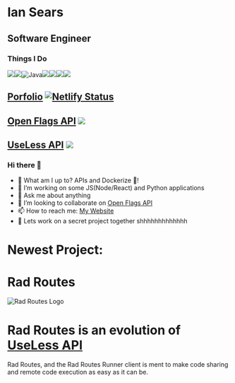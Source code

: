 # Ian Sears
## Software Engineer

### Things I Do
<img src="https://img.shields.io/badge/node.js%20-%2343853D.svg?&style=for-the-badge&logo=node.js&logoColor=white"/><img src="https://img.shields.io/badge/python%20-%2314354C.svg?&style=for-the-badge&logo=python&logoColor=white"/><img alt="Java" src="https://img.shields.io/badge/java-%23ED8B00.svg?&style=for-the-badge&logo=java&logoColor=white"/><img src="https://img.shields.io/badge/javascript%20-%23323330.svg?&style=for-the-badge&logo=javascript&logoColor=%23F7DF1E"/><img src="https://img.shields.io/badge/typescript%20-%23007ACC.svg?&style=for-the-badge&logo=typescript&logoColor=white"/><img src="https://img.shields.io/badge/html5%20-%23E34F26.svg?&style=for-the-badge&logo=html5&logoColor=white"/><img src="https://img.shields.io/badge/css3%20-%231572B6.svg?&style=for-the-badge&logo=css3&logoColor=white"/>

## [Porfolio](https://ianss.dev) [![Netlify Status](https://api.netlify.com/api/v1/badges/f6b2b507-ee14-42a1-a4d8-5e49e16b7ac4/deploy-status)](https://app.netlify.com/sites/clever-lumiere-8ac0ff/deploys)


## [Open Flags API](https://openflags.net) <img src="https://img.shields.io/website?url=http%3A%2F%2Fianss.dev">


## [UseLess API](https://uselessapi.com)  <img src="https://img.shields.io/website?url=https%3A%2F%2Fuselessapi.com">


### Hi there 👋

- 🔭 What am I up to? APIs and Dockerize 🐳!
- 🌱 I’m working on some JS(Node/React) and Python applications
- 💬 Ask me about anything
- 👯 I’m looking to collaborate on [Open Flags API](https://github.com/shyaboi/openflagsapi) 
- 📫 How to reach me: [My Website](https://ianss.dev/) 
- 🔐 Lets work on a secret project together shhhhhhhhhhhhh

# Newest Project:
# Rad Routes

![Rad Routes Logo](https://i.ibb.co/y0gF3LF/logo512.png)

# Rad Routes is an evolution of [UseLess API](https://uselessapi.com)
Rad Routes, and the Rad Routes Runner client is ment to make code sharing and remote code execution as easy as it can be.
